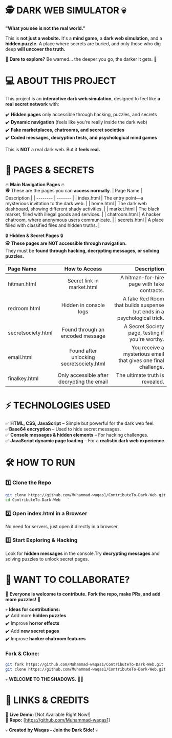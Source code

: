 **🕵️ DARK WEB SIMULATOR** 💀
=============================

**"What you see is not the real world."**

This is **not just a website.** It's a **mind game,** a **dark web simulation,** and a **hidden puzzle.** A place where secrets are buried, and only those who dig deep **will uncover the truth.**

🛑 **Dare to explore?** Be warned... the deeper you go, the darker it gets. 🛑

**💻 ABOUT THIS PROJECT**
=========================

This project is an **interactive dark web simulation**, designed to feel like **a real secret network** with:

✔️ **Hidden pages** only accessible through hacking, puzzles, and secrets  
✔️ **Dynamic navigation** (feels like you're really inside the dark web)  
✔️ **Fake marketplaces, chatrooms, and secret societies**  
✔️ **Coded messages, decryption tests, and psychological mind games**

This is **NOT** a real dark web. But it **feels real.**

**📜 PAGES & SECRETS**
======================

🔥 **Main Navigation Pages** 🔥  
🕵️ These are the pages you can **access normally**.
| Page Name    | Description |
| -------- | ------- |
| index.html | The entry point—a mysterious invitation to the dark web.  |
| home.html	 | The dark web dashboard, showing different shady activities.  |
| market.html	    | The black market, filled with illegal goods and services.    |
| chatroom.html		    | A hacker chatroom, where anonymous users communicate.    |
| secrets.html			    | A place filled with classified files and hidden truths.    |


🔒 **Hidden & Secret Pages** 🔒  
🕵️ **These pages are NOT accessible through navigation.**  
They must be **found through hacking, decrypting messages, or solving puzzles.**

| Page Name	              | How to Access	 | Description |
| :---------------- | :------: | ----: |
| hitman.html |	Secret link in market.html |	A hitman-for-hire page with fake contracts.
redroom.html |	Hidden in console logs |	A fake Red Room that builds suspense but ends in a psychological trick.
secretsociety.html |	Found through an encoded message |	A Secret Society page, testing if you're worthy.
email.html |	Found after unlocking secretsociety.html |	You receive a mysterious email that gives one final challenge.
finalkey.html |	Only accessible after decrypting the email |	The ultimate truth is revealed.


**⚡ TECHNOLOGIES USED**
=======================

✅ **HTML, CSS, JavaScript** – Simple but powerful for the dark web feel.  
✅**Base64 encryption** – Used to hide secret messages.  
✅ **Console messages & hidden elements** – For hacking challenges.  
✅ **JavaScript dynamic page loading** – For a **realistic dark web experience.**

**🛠️ HOW TO RUN**
==================

### **1️⃣ Clone the Repo**
```bash
git clone https://github.com/Muhammad-waqas1/ContributeTo-Dark-Web git
cd ContributeTo-Dark-Web   `
```
### **2️⃣ Open index.html in a Browser**

No need for servers, just open it directly in a browser.

### **3️⃣ Start Exploring & Hacking**

Look for **hidden messages** in the console.Try **decrypting messages** and solving puzzles to unlock secret pages.

**🤝 WANT TO COLLABORATE?**
===========================

🛑 **Everyone is welcome to contribute.** **Fork the repo, make PRs, and add more puzzles!** 🛑

💀 **Ideas for contributions:**  
✔️ Add more **hidden puzzles**  
✔️ Improve **horror effects**  
✔️ Add **new secret pages**  
✔️ Improve **hacker chatroom features**

### **Fork & Clone:**
```bash
git fork https://github.com/Muhammad-waqas1/ContributeTo-Dark-Web.git
git clone https://github.com/Muhammad-waqas1/ContributeTo-Dark-Web.git   `
```
💀 **WELCOME TO THE SHADOWS.** 🕵️‍♂️

**🔗 LINKS & CREDITS**
======================

🔗 **Live Demo:** \[Not Available Right Now!\]  
🔗 **Repo:** \[https://github.com/Muhammad-waqas1]

💀 **Created by Waqas - Join the Dark Side!** 💀
